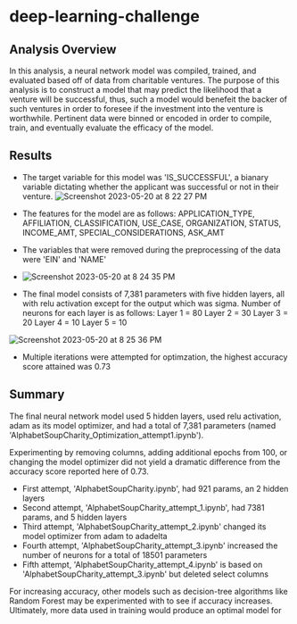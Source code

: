 # deep-learning-challenge

## Analysis Overview
In this analysis, a neural network model was compiled, trained, and evaluated based off of data from charitable ventures.  The purpose of this analysis is to construct a model that may predict the likelihood that a venture will be successful, thus, such a model would benefeit the backer of such ventures in order to foresee if the investment into the venture is worthwhile.  Pertinent data were binned or encoded in order to compile, train, and eventually evaluate the efficacy of the model.

## Results

* The target variable for this model was 'IS_SUCCESSFUL', a bianary variable dictating whether the applicant was successful or not in their venture.
![Screenshot 2023-05-20 at 8 22 27 PM](https://github.com/armannphd/deep-learning-challenge/assets/115322974/8f99c69b-f68c-4764-bca7-65f34bba0fa9)




* The features for the model are as follows: APPLICATION_TYPE, AFFILIATION, CLASSIFICATION, USE_CASE, ORGANIZATION, STATUS, INCOME_AMT, SPECIAL_CONSIDERATIONS, ASK_AMT





* The variables that were removed during the preprocessing of the data were 'EIN' and 'NAME'
* ![Screenshot 2023-05-20 at 8 24 35 PM](https://github.com/armannphd/deep-learning-challenge/assets/115322974/53573d77-16ac-458f-96d2-e2c805cf2a4c)


* The final model consists of 7,381 parameters with five hidden layers, all with relu activation except for the output which was sigma.  Number of neurons for each layer is as follows:
      Layer 1 = 80
      Layer 2 = 30
      Layer 3 = 20
      Layer 4 = 10
      Layer 5 = 10
      
 ![Screenshot 2023-05-20 at 8 25 36 PM](https://github.com/armannphd/deep-learning-challenge/assets/115322974/c50cf0da-06a7-44c7-a480-803821c22604)

 * Multiple iterations were attempted for optimzation, the highest accuracy score attained was 0.73




## Summary

The final neural network model used 5 hidden layers, used relu activation, adam as its model optimizer, and had a total of 7,381 parameters (named 'AlphabetSoupCharity_Optimization_attempt1.ipynb').

Experimenting by removing columns, adding additional epochs from 100, or changing the model optimizer did not yield a dramatic difference from the accuracy score reported here of 0.73.

* First attempt, 'AlphabetSoupCharity.ipynb', had 921 params, an 2 hidden layers
* Second attempt, 'AlphabetSoupCharity_attempt_1.ipynb', had 7381 params, and 5 hidden layers
* Third attempt, 'AlphabetSoupCharity_attempt_2.ipynb' changed its model optimizer from adam to adadelta
* Fourth attempt, 'AlphabetSoupCharity_attempt_3.ipynb' increased the number of neurons for a total of 18501 parameters
* Fifth attempt, 'AlphabetSoupCharity_attempt_4.ipynb' is based on 'AlphabetSoupCharity_attempt_3.ipynb' but deleted select columns
      
For increasing accuracy, other models such as decision-tree algorithms like Random Forest may be experimented with to see if accuracy increases.  Ultimately, more data used in training would produce an optimal model for 

